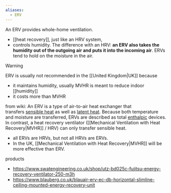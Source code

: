 ```yaml
---
aliases:
  - ERV
---
```


An ERV provides whole-home ventilation. 
- [[heat recovery]], just like an HRV system,
- controls humidity. 
The difference with an HRV: **an ERV also takes the humidity out of the outgoing air and puts it into the incoming air**. ERVs tend to hold on the moisture in the air.

> [!warning]
> ERV is usually not recommended in the [[United Kingdom|UK]] because
> - it maintains humidity, usually MVHR is meant to reduce indoor [[humidity]]
> - it costs more than MVHR

from wiki:
An ERV is a type of air-to-air heat exchanger that transfers [sensible heat](https://en.wikipedia.org/wiki/Sensible_heat "Sensible heat") as well as [latent heat](https://en.wikipedia.org/wiki/Latent_heat "Latent heat"). Because both temperature and moisture are transferred, ERVs are described as total [enthalpic](https://en.wikipedia.org/wiki/Enthalpic "Enthalpic") devices. In contrast, a heat recovery ventilator ([[Mechanical Ventilation with Heat Recovery|MVHR]] / HRV) can only transfer sensible heat.

- all ERVs are HRVs, but not all HRVs are ERVs.
- In the UK, [[Mechanical Ventilation with Heat Recovery|MVHR]] will be more effective than ERV.

products
- https://www.swatengineering.co.uk/shop/utz-bd025c-fujitsu-energy-recovery-ventilator-250-m3h
- https://www.blauberg.co.uk/blauair-erv-ec-db-horizontal-slimline-ceiling-mounted-energy-recovery-unit